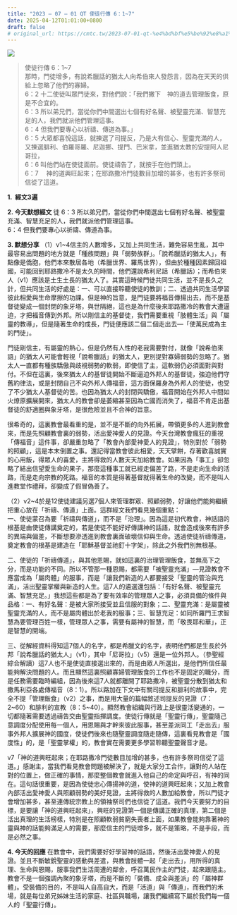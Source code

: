```yaml
---
title: "2023 – 07 – 01 QT 使徒行傳 6：1~7"
date: 2025-04-12T01:01:00+0800
draft: false
# original_url: https://cmtc.tw/2023-07-01-qt-%e4%bd%bf%e5%be%92%e8%a1%8c%e5%82%b3-6%ef%bc%9a17
---
```


![](/images/qt.jpg)
> 使徒行傳 6：1\~7  
> 那時，門徒增多，有說希臘話的猶太人向希伯來人發怨言，因為在天天的供給上忽略了他們的寡婦。  
> 6：2 十二使徒叫眾門徒來，對他們說：「我們撇下　神的道去管理飯食，原是不合宜的。  
> 6：3 所以弟兄們，當從你們中間選出七個有好名聲、被聖靈充滿、智慧充足的人，我們就派他們管理這事。  
> 6：4 但我們要專心以祈禱、傳道為事。」  
> 6：5 大眾都喜悅這話，就揀選了司提反，乃是大有信心、聖靈充滿的人，又揀選腓利、伯羅哥羅、尼迦挪、提門、巴米拿，並進猶太教的安提阿人尼哥拉，  
> 6：6 叫他們站在使徒面前。使徒禱告了，就按手在他們頭上。  
> 6：7 　神的道興旺起來；在耶路撒冷門徒數目加增的甚多，也有許多祭司信從了這道。

**1.  經文3遍**

**2. 今天默想經文**
徒 6：3 所以弟兄們，當從你們中間選出七個有好名聲、被聖靈充滿、智慧充足的人，我們就派他們管理這事。  
6：4 但我們要專心以祈禱、傳道為事。

**3. 默想分享**
（1）v1\~4信主的人數增多，又加上共同生活，難免容易生亂，其中最容易出問題的地方就是「種族問題」與「弱勢族群」。「說希臘話的猶太人」，有點像是僑胞，他們本來散居各地（希臘世界、羅馬世界），但由於種種因素歸回祖國，可能回到耶路撒冷不是太久的時間，他們還說希利尼話（希臘話）；而希伯來人（v1）應該是土生土長的猶太人了。其實這時候門徒共同生活，並不是長久之計，但共同生活的好處是：一、可以直接聆聽使徒的教訓；二、透過共同生活學習彼此相愛與生命摩擦的功課。但是神的旨意，是門徒要將福音傳揚出去，而不是基督徒變成一個封閉的象牙塔，與世隔絕，這也是為什麼後來耶路撒冷的教會大遭逼迫，才把福音傳到外邦。所以剛信主的基督徒，我們需要重視「肢體生活」與「屬靈的教導」，但是隨著生命的成長，門徒便應該二個二個走出去—「使萬民成為主的門徒」。

門徒剛信主，有屬靈的熱心，但是仍然有人性的老我需要對付，就像「說希伯來語」的猶太人可能會輕視「說希臘話」的猶太人，更別提對寡婦弱勢的忽略了。猶太人一直都有種族驕傲與歧視弱勢的軟弱，即使信了主，這軟弱仍必須面對與對付。不但在這裏，後來猶太人的基督徒開始不斷逼迫外邦人的基督徒，強迫他們守舊約律法，或是封閉自己不向外邦人傳福音，這方面保羅身為外邦人的使徒，也受了不少猶太人基督徒的苦。也因為猶太人的封閉與驕傲，福音開始在外邦人中間如火燎原擴展開來，猶太人的教會卻是萎縮甚至因為亡國而消失了，福音不肯走出基督徒的舒適圈與象牙塔，是很危險並且不合神的旨意。

很希奇的，這裏教會最看重的是，並不是不斷的向外拓展，帶領更多的人進到教會來，而是先照顧教會裏的弱勢，活出愛神愛人的見證。今天台灣教會瘋狂的重視「傳福音」這件事，卻嚴重忽略了「教會內部愛神愛人的見證」，特別對於「弱勢的照顧」，這是本末倒置之事。還記得當教會彼此相愛，天天擘餅，存著歡喜誠實的心用飯，得眾人的喜愛，主將得救的人數天天加給教會。如果因為「事工」卻忽略了結出信望愛生命的果子，那麼這種事工就已經走偏差了路，不是走向生命的活路，而是走向宗教的死路。福音的本質是得著基督就得著生命的改變，而不是叫人進教堂作禮拜，卻變成了假冒偽善了。

（2）v2\~4於是12使徒建議另選7個人來管理群眾、照顧弱勢，好讓他們能夠繼續把重心放在「祈禱、傳道」上面。這群經文我們看見幾個重點：  
一、使徒蒙召為要「祈禱與傳道」，而不是「治理」。因為這是初代教會，神話語的根基是由使徒傳講奠定的，若是使徒不能好好傳講神的話語，就會造成後來有許多的異端與偏差，不斷想要滲透進到教會裏面破壞信仰與生命。透過使徒祈禱傳道，奠定教會的根基是建造在「耶穌基督並祂釘十字架」，除此之外我們別無根基。

二、使徒的「祈禱傳道」，與其他恩賜，就如這裏的治理管理飯食，並無高下之分，而是功能的不同。所以不管那一種恩賜，都需要「被聖靈充滿」—見證教會不應當成為「屬肉體」的服事，而是「讓我們新造的人都要接受「聖靈的管治與充滿」，活出聖靈掌權與新造的人生。這7人的遴選還包括：「有好名聲、被聖靈充滿、智慧充足。」我想這些都是為了要有效率的管理眾人之事，必須具備的條件與品格：一、有好名聲：是被大家所接受並且信服的對象；二、聖靈充滿：是屬靈被聖靈充滿的人，而不是屬肉體出於老我的服事；三、智慧充足：如同所羅門王求智慧為要管理百姓一樣，管理眾人之事，需要有屬神的智慧，而「敬畏耶和華」，正是智慧的開端。

三、從解經資料得知這7個人的名字，都是希臘文的名字，表明他們都是生長於外邦「說希臘話的猶太人」（v1），其中「尼哥拉」（v5）還是一位外邦人。（參聖經綜合解讀）這7人也不是使徒直接選出來的，而是由眾人所選出，是他們所信任最能夠解決問題的人。而且顯然這裏照顧寡婦管理飯食的工作也不是固定的職分，而是任務需要臨時編組，因為後來這7人就都離開了耶路撒冷，被聖靈分散到猶太和撒馬利亞各處傳福音（8：1）。所以路加在下文中有關司提反和腓利的故事中，完全不提「管理飯食」（v2）之事，而是用大量的篇幅敘述司提反的見證（7：2\~60）和腓利的宣教（8：5\~40）。顯然教會組織與行政上是很靈活變通的，一切都隨著需要透過禱告交由聖靈指揮調度。使徒行傳就是「聖靈行傳」，聖靈隨己意調度分配使用每一個人，用恩賜與才幹來彼此服事，甚至差派同工「走出去」服事外邦人擴展神的國度，使徒們後來也隨聖靈調度隨走隨傳，這裏看見教會是「國度性」的，是「聖靈掌權」的，教會實在需要更多學習聆聽聖靈聲音才是。

v7「神的道興旺起來；在耶路撒冷門徒數目加增的甚多，也有許多祭司信從了這道。」感謝主，當我們看見教會問題被解決了，就是大家分工合作，讓對的人站在對的位置上，做正確的事情，那麼整個教會就進入他自己的命定與呼召，有神的同在。這句話很重要，是因為使徒忠心傳揚神的道，使神的道興旺起來；又加上教會內部活出愛神愛人與照顧弱勢的美好見證，主將得救的人數加給教會，所以門徒才會增加甚多，甚至連傳統宗教上的領袖祭司們也信從了這道。我們今天要努力的目標，是要讓「神的道興旺起來」，興旺的見證第一個是傳講正確的真理，第二個是活出真理的生活榜樣，特別是在照顧軟弱貧窮失喪者上面，如果教會能夠靠著神的靈與神的話能夠滿足人的需要，那麼信主的門徒增多，就不是策略，不是手段，而是必然之事。

**4. 今天的回應**
在教會中，我們需要好好學習神的話語，然後活出愛神愛人的見證。並且不斷敏銳聖靈的感動與差遣，與教會肢體一起「走出去」，用所得的真理、生命與恩賜，服事我們生活周遭的鄰舍，呼召萬民作主的門徒，起來跟隨主。教會不是一個強調內聚的象牙塔，而是不斷的「裝備、成全與差派」的「屬神群體」。受裝備的目的，不是叫人自高自大，而是「活道」與「傳道」，而我們的禾場，就是每位弟兄姊妹生活的家庭、社區與職場，讓我們繼續寫下屬於我們每一個人的「聖靈行傳」。
